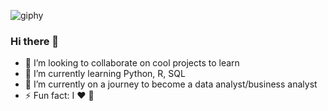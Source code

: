 ![giphy](https://user-images.githubusercontent.com/119756600/213943511-cc633033-22d7-49f3-8674-7ee5dde02585.gif)

### Hi there 👋

- 👯 I’m looking to collaborate on cool projects to learn
- 🌱 I’m currently learning Python, R, SQL
- 🔭 I’m currently on a journey to become a data analyst/business analyst
- ⚡ Fun fact: I ❤️ 🍫

